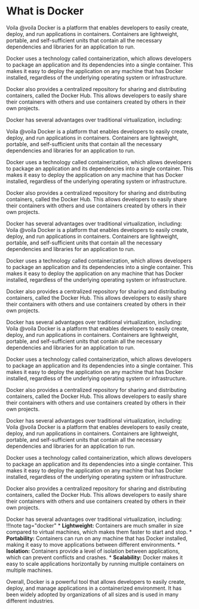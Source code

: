 
# What is Docker
Voila @voila
Docker is a platform that enables developers to easily create, deploy, and run applications in containers. Containers are lightweight, portable, and self-sufficient units that contain all the necessary dependencies and libraries for an application to run.

Docker uses a technology called containerization, which allows developers to package an application and its dependencies into a single container. This makes it easy to deploy the application on any machine that has Docker installed, regardless of the underlying operating system or infrastructure.

Docker also provides a centralized repository for sharing and distributing containers, called the Docker Hub. This allows developers to easily share their containers with others and use containers created by others in their own projects.

Docker has several advantages over traditional virtualization, including:

Voila @voila
Docker is a platform that enables developers to easily create, deploy, and run applications in containers. Containers are lightweight, portable, and self-sufficient units that contain all the necessary dependencies and libraries for an application to run.

Docker uses a technology called containerization, which allows developers to package an application and its dependencies into a single container. This makes it easy to deploy the application on any machine that has Docker installed, regardless of the underlying operating system or infrastructure.

Docker also provides a centralized repository for sharing and distributing containers, called the Docker Hub. This allows developers to easily share their containers with others and use containers created by others in their own projects.

Docker has several advantages over traditional virtualization, including:
Voila @voila
Docker is a platform that enables developers to easily create, deploy, and run applications in containers. Containers are lightweight, portable, and self-sufficient units that contain all the necessary dependencies and libraries for an application to run.

Docker uses a technology called containerization, which allows developers to package an application and its dependencies into a single container. This makes it easy to deploy the application on any machine that has Docker installed, regardless of the underlying operating system or infrastructure.

Docker also provides a centralized repository for sharing and distributing containers, called the Docker Hub. This allows developers to easily share their containers with others and use containers created by others in their own projects.

Docker has several advantages over traditional virtualization, including:
Voila @voila
Docker is a platform that enables developers to easily create, deploy, and run applications in containers. Containers are lightweight, portable, and self-sufficient units that contain all the necessary dependencies and libraries for an application to run.

Docker uses a technology called containerization, which allows developers to package an application and its dependencies into a single container. This makes it easy to deploy the application on any machine that has Docker installed, regardless of the underlying operating system or infrastructure.

Docker also provides a centralized repository for sharing and distributing containers, called the Docker Hub. This allows developers to easily share their containers with others and use containers created by others in their own projects.

Docker has several advantages over traditional virtualization, including:
Voila @voila
Docker is a platform that enables developers to easily create, deploy, and run applications in containers. Containers are lightweight, portable, and self-sufficient units that contain all the necessary dependencies and libraries for an application to run.

Docker uses a technology called containerization, which allows developers to package an application and its dependencies into a single container. This makes it easy to deploy the application on any machine that has Docker installed, regardless of the underlying operating system or infrastructure.

Docker also provides a centralized repository for sharing and distributing containers, called the Docker Hub. This allows developers to easily share their containers with others and use containers created by others in their own projects.

Docker has several advantages over traditional virtualization, including:
!!!note tag="docker"
    * **Lightweight:** Containers are much smaller in size compared to virtual 
    machines, which makes them faster to start and stop.
      * **Portability:** Containers can run on any machine that has Docker installed, 
        making it easy to move applications between different environments.
      * **Isolation:** Containers provide a level of isolation between applications, 
        which can prevent conflicts and crashes.
      * **Scalability:** Docker makes it easy to scale applications horizontally by 
        running multiple containers on multiple machines.

Overall, Docker is a powerful tool that allows developers to easily create, deploy, and manage applications in a containerized environment. It has been widely adopted by organizations of all sizes and is used in many different industries.